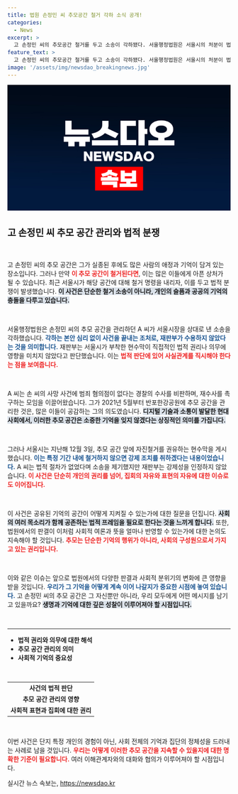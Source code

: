 ```yaml
---
title: 법원 손정민 씨 추모공간 철거 각하 소식 공개!
categories:
  - News
excerpt: >
  고 손정민 씨의 추모공간 철거를 두고 소송이 각하됐다. 서울행정법원은 서울시의 처분이 법적 근거가 없다고 판단하며, A 씨의 주장을 기각했다. 다시 한 번, 고인을 추모하는 시민들의 마음은 어디로 향할 것인가?
feature_text: >
  고 손정민 씨의 추모공간 철거를 두고 소송이 각하됐다. 서울행정법원은 서울시의 처분이 법적 근거가 없다고 판단하며, A 씨의 주장을 기각했다. 다시 한 번, 고인을 추모하는 시민들의 마음은 어디로 향할 것인가?
image: '/assets/img/newsdao_breakingnews.jpg'
---
```


<p><img src="/assets/img/newsdao_breakingnews.jpg" alt="bookingtag 속보" /></p>

<h2 data-ke-size="size26">고 손정민 씨 추모 공간 관리와 법적 분쟁</h2>

<p data-ke-size="size16">&nbsp;</p>

<p>고 손정민 씨의 추모 공간은 그가 실종된 후에도 많은 사람의 애정과 기억이 담겨 있는 장소입니다. 그러나 만약 <strong><b><span style="color: #ee2323;">이 추모 공간이 철거된다면</span></b></strong>, 이는 많은 이들에게 아픈 상처가 될 수 있습니다. 최근 서울시가 해당 공간에 대해 철거 명령을 내리자, 이를 두고 법적 분쟁이 발생했습니다. <b><span style="background-color: #21538527;">이 사건은 단순한 철거 소송이 아니라, 개인의 슬픔과 공공의 기억의 충돌을 다루고 있습니다.</span></b></p>

<p data-ke-size="size16">&nbsp;</p>

<p>서울행정법원은 손정민 씨의 추모 공간을 관리하던 A 씨가 서울시장을 상대로 낸 소송을 각하했습니다. <b><span style="color: #1a5490;">각하는 본안 심리 없이 사건을 끝내는 조처로, 재판부가 수용하지 않았다는 것을 의미합니다.</span></b> 재판부는 서울시가 부착한 현수막이 직접적인 법적 권리나 의무에 영향을 미치지 않았다고 판단했습니다. 이는 <strong><b><span style="color: #ee2323;">법적 판단에 있어 사실관계를 직시해야 한다는 점을 보여줍니다.</span></b></strong></p>

<p data-ke-size="size16">&nbsp;</p>

<p>A 씨는 손 씨의 사망 사건에 범죄 혐의점이 없다는 경찰의 수사를 비판하며, 재수사를 촉구하는 모임을 이끌어왔습니다. 그가 2021년 5월부터 반포한강공원에 추모 공간을 관리한 것은, 많은 이들이 공감하는 그의 의도였습니다. <b><span style="background-color: #21538527;">디지털 기술과 소통이 발달한 현대 사회에서, 이러한 추모 공간은 소중한 기억을 잊지 않겠다는 상징적인 의미를 가집니다.</span></b></p>

<p data-ke-size="size16">&nbsp;</p>

<p>그러나 서울시는 지난해 12월 3일, 추모 공간 앞에 자진철거를 권유하는 현수막을 게시했습니다. <b><span style="color: #1a5490;">이는 특정 기간 내에 철거하지 않으면 강제 조치를 취하겠다는 내용이었습니다.</span></b> A 씨는 법적 절차가 없었다며 소송을 제기했지만 재판부는 강제성을 인정하지 않았습니다. <strong><b><span style="color: #ee2323;">이 사건은 단순히 개인의 권리를 넘어, 집회의 자유와 표현의 자유에 대한 이슈로도 이어집니다.</span></b></strong></p>

<p data-ke-size="size16">&nbsp;</p>

<p>이 사건은 공유된 기억의 공간이 어떻게 지켜질 수 있는가에 대한 질문을 던집니다. <b><span style="background-color: #21538527;">사회의 여러 목소리가 함께 공존하는 법적 프레임을 필요로 한다는 것을 느끼게 합니다.</span></b> 또한, 법원에서의 판결이 이처럼 사회적 여론과 뜻을 얼마나 반영할 수 있는가에 대한 논의도 지속해야 할 것입니다. <strong><b><span style="color: #ee2323;">추모는 단순한 기억의 행위가 아니라, 사회의 구성원으로서 가지고 있는 권리입니다.</span></b></strong></p>

<p data-ke-size="size16">&nbsp;</p>

<p>이와 같은 이슈는 앞으로 법원에서의 다양한 판결과 사회적 분위기의 변화에 큰 영향을 받을 것입니다. <b><span style="color: #1a5490;">우리가 그 기억을 어떻게 계속 이어 나갈지가 중요한 시점에 놓여 있습니다.</span></b> 고 손정민 씨의 추모 공간은 그 자신뿐만 아니라, 우리 모두에게 어떤 메시지를 남기고 있을까요? <b><span style="background-color: #21538527;">생명과 기억에 대한 깊은 성찰이 이루어져야 할 시점입니다.</span></b></p>

<p data-ke-size="size16">&nbsp;</p>

<hr>

<ul>
    <li><b>법적 권리와 의무에 대한 해석</b></li>
    <li><b>추모 공간 관리의 의미</b></li>
    <li><b>사회적 기억의 중요성</b></li>
</ul>

<p data-ke-size="size16">&nbsp;</p>

<table style="border-collapse: collapse; width: 100%;">
    <tr>
        <td style="text-align: center; height: 17px;"><b>사건의 법적 판단</b></td>
    </tr>
    <tr>
        <td style="text-align: center; height: 17px;"><b>추모 공간 관리의 영향</b></td>
    </tr>
    <tr>
        <td style="text-align: center; height: 17px;"><b>사회적 표현과 집회에 대한 권리</b></td>
    </tr>
</table>

<p data-ke-size="size16">&nbsp;</p>

<p>이번 사건은 단지 특정 개인의 경험이 아닌, 사회 전체의 기억과 집단의 정체성을 드러내는 사례로 남을 것입니다. <b><span style="color: #ee2323;">우리는 어떻게 이러한 추모 공간을 지속할 수 있을지에 대한 명확한 기준이 필요합니다.</span></b> 여러 이해관계자와의 대화와 협의가 이루어져야 할 시점입니다.</p>
실시간 뉴스 속보는, <a href="https://newsdao.kr" rel="dofollow">https://newsdao.kr</a>


